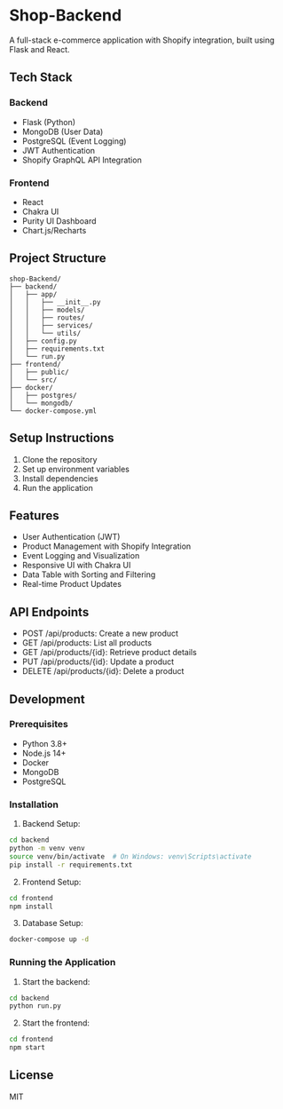 # Shop-Backend

A full-stack e-commerce application with Shopify integration, built using Flask and React.

## Tech Stack

### Backend
- Flask (Python)
- MongoDB (User Data)
- PostgreSQL (Event Logging)
- JWT Authentication
- Shopify GraphQL API Integration

### Frontend
- React
- Chakra UI
- Purity UI Dashboard
- Chart.js/Recharts

## Project Structure
```
shop-Backend/
├── backend/
│   ├── app/
│   │   ├── __init__.py
│   │   ├── models/
│   │   ├── routes/
│   │   ├── services/
│   │   └── utils/
│   ├── config.py
│   ├── requirements.txt
│   └── run.py
├── frontend/
│   ├── public/
│   └── src/
├── docker/
│   ├── postgres/
│   └── mongodb/
└── docker-compose.yml
```

## Setup Instructions

1. Clone the repository
2. Set up environment variables
3. Install dependencies
4. Run the application

## Features

- User Authentication (JWT)
- Product Management with Shopify Integration
- Event Logging and Visualization
- Responsive UI with Chakra UI
- Data Table with Sorting and Filtering
- Real-time Product Updates

## API Endpoints

- POST /api/products: Create a new product
- GET /api/products: List all products
- GET /api/products/{id}: Retrieve product details
- PUT /api/products/{id}: Update a product
- DELETE /api/products/{id}: Delete a product

## Development

### Prerequisites
- Python 3.8+
- Node.js 14+
- Docker
- MongoDB
- PostgreSQL

### Installation

1. Backend Setup:
```bash
cd backend
python -m venv venv
source venv/bin/activate  # On Windows: venv\Scripts\activate
pip install -r requirements.txt
```

2. Frontend Setup:
```bash
cd frontend
npm install
```

3. Database Setup:
```bash
docker-compose up -d
```

### Running the Application

1. Start the backend:
```bash
cd backend
python run.py
```

2. Start the frontend:
```bash
cd frontend
npm start
```

## License

MIT